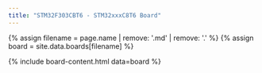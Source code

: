 ```yaml
---
title: "STM32F303CBT6 - STM32xxxC8T6 Board"
---
```


{% assign filename = page.name | remove: '.md' | remove: '.' %}
{% assign board = site.data.boards[filename] %}

{% include board-content.html data=board %}
